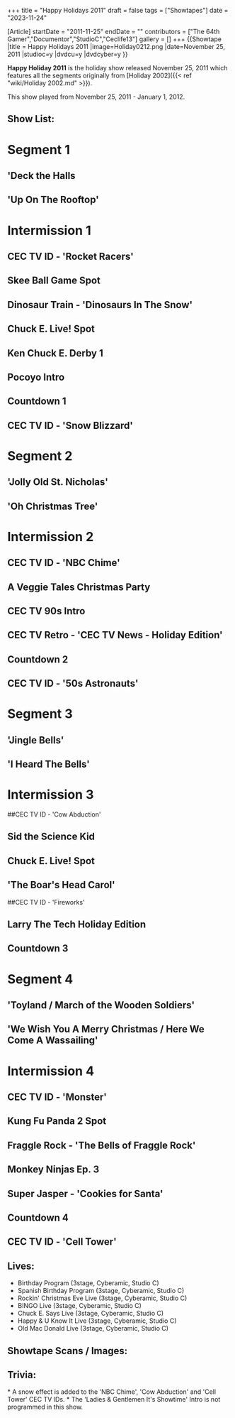 +++
title = "Happy Holidays 2011"
draft = false
tags = ["Showtapes"]
date = "2023-11-24"

[Article]
startDate = "2011-11-25"
endDate = ""
contributors = ["The 64th Gamer","Documentor","StudioC","Ceclife13"]
gallery = []
+++
{{Showtape
|title = Happy Holidays 2011
|image=Holiday0212.png
|date=November 25, 2011
|studioc=y
|dvdcu=y
|dvdcyber=y
}}

<b>Happy Holiday 2011</b> is the holiday show released November 25, 2011 which features all the segments originally from [Holiday 2002]({{< ref "wiki/Holiday 2002.md" >}}). 

This show played from November 25, 2011 - January 1, 2012.

<h2> Show List: </h2>

# <b>Segment 1</b>
## 'Deck the Halls
## 'Up On The Rooftop'
# <b>Intermission 1</b>
## CEC TV ID - 'Rocket Racers'
## Skee Ball Game Spot
## Dinosaur Train - 'Dinosaurs In The Snow'
## Chuck E. Live! Spot
## Ken Chuck E. Derby 1
## Pocoyo Intro
## Countdown 1
## CEC TV ID - 'Snow Blizzard'
# <b>Segment 2</b>
## 'Jolly Old St. Nicholas'
## 'Oh Christmas Tree'
# <b>Intermission 2</b>
## CEC TV ID - 'NBC Chime'
## A Veggie Tales Christmas Party
## CEC TV 90s Intro
## CEC TV Retro - 'CEC TV News - Holiday Edition'
## Countdown 2
## CEC TV ID - '50s Astronauts'
# <b>Segment 3</b>
## 'Jingle Bells'
## 'I Heard The Bells'
# <b>Intermission 3</b>
##CEC TV ID - 'Cow Abduction'
## Sid the Science Kid
## Chuck E. Live! Spot
## 'The Boar's Head Carol'
##CEC TV ID - 'Fireworks'
## Larry The Tech Holiday Edition
## Countdown 3
# <b>Segment 4</b>
## 'Toyland / March of the Wooden Soldiers'
## 'We Wish You A Merry Christmas / Here We Come A Wassailing'
# <b>Intermission 4</b>
## CEC TV ID - 'Monster'
## Kung Fu Panda 2 Spot
## Fraggle Rock - 'The Bells of Fraggle Rock'
## Monkey Ninjas Ep. 3
## Super Jasper - 'Cookies for Santa'
## Countdown 4
## CEC TV ID - 'Cell Tower'

<h2> Lives: </h2>

* Birthday Program (3stage, Cyberamic, Studio C)
* Spanish Birthday Program (3stage, Cyberamic, Studio C)
* Rockin' Christmas Eve Live (3stage, Cyberamic, Studio C)
* BINGO Live (3stage, Cyberamic, Studio C)
* Chuck E. Says Live (3stage, Cyberamic, Studio C)
* Happy & U Know It Live (3stage, Cyberamic, Studio C)
* Old Mac Donald Live (3stage, Cyberamic, Studio C)

<h2>Showtape Scans / Images:</h2>


<h2> Trivia: </h2>
* A snow effect is added to the 'NBC Chime', 'Cow Abduction' and 'Cell Tower' CEC TV IDs.
* The 'Ladies & Gentlemen It's Showtime' Intro is not programmed in this show.